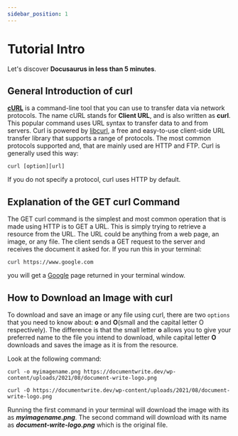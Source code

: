 ```yaml
---
sidebar_position: 1
---
```


# Tutorial Intro

Let's discover **Docusaurus in less than 5 minutes**.

## General Introduction of curl

**[cURL](https://curl.se/docs/)** is a command-line tool that you can use to transfer data via network protocols. The name cURL stands for **Client URL**, and is also written as **curl**. This popular command uses URL syntax to transfer data to and from servers. Curl is powered by [libcurl](https://curl.se/libcurl/), a free and easy-to-use client-side URL transfer library that supports a range of protocols. The most common protocols supported and, that are mainly used are HTTP and FTP.
Curl is generally used this way:

```shell
curl [option][url]
```
If you do not specify a protocol, curl uses HTTP by default.

## Explanation of the GET curl Command

The GET curl command is the simplest and most common operation that is made using HTTP is to GET a URL. This is simply trying to retrieve a resource from the URL. The URL could be anything from a web page, an image, or any file. The client sends a GET request to the server and receives the document it asked for. If you run this in your terminal:

```shell
curl https://www.google.com
```
you will get a [Google](https://www.google.com) page returned in your terminal window.

## How to Download an Image with curl

To download and save an image or any file using curl, there are two `options` that you need to know about: **o** and **O**(small and the capital letter O respectively). The difference is that the small letter **o** allows you to give your preferred name to the file you intend to download, while capital letter **O**  downloads and saves the image as it is from the resource.

Look at the following command:

```shell
curl -o myimagename.png https://documentwrite.dev/wp-content/uploads/2021/08/document-write-logo.png
```


```shell
curl -O https://documentwrite.dev/wp-content/uploads/2021/08/document-write-logo.png
```

Running the first command in your terminal will download the image with its as ***myimagename.png***. The second command will download with its name as ***document-write-logo.png*** which is the original file.
